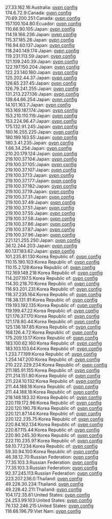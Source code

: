 27.33.162.16:Australia: [ovpn config](vpn/27_33_162_16.ovpn)  
174.6.72.9:Canada: [ovpn config](vpn/174_6_72_9.ovpn)  
70.69.200.251:Canada: [ovpn config](vpn/70_69_200_251.ovpn)  
157.100.104.80:Ecuador: [ovpn config](vpn/157_100_104_80.ovpn)  
110.66.90.105:Japan: [ovpn config](vpn/110_66_90_105.ovpn)  
114.19.166.236:Japan: [ovpn config](vpn/114_19_166_236.ovpn)  
115.37.185.28:Japan: [ovpn config](vpn/115_37_185_28.ovpn)  
116.94.60.137:Japan: [ovpn config](vpn/116_94_60_137.ovpn)  
118.240.149.174:Japan: [ovpn config](vpn/118_240_149_174.ovpn)  
119.231.113.59:Japan: [ovpn config](vpn/119_231_113_59.ovpn)  
121.109.240.39:Japan: [ovpn config](vpn/121_109_240_39.ovpn)  
122.197.150.204:Japan: [ovpn config](vpn/122_197_150_204.ovpn)  
122.23.140.180:Japan: [ovpn config](vpn/122_23_140_180.ovpn)  
125.202.44.37:Japan: [ovpn config](vpn/125_202_44_37.ovpn)  
126.65.237.45:Japan: [ovpn config](vpn/126_65_237_45.ovpn)  
126.79.241.255:Japan: [ovpn config](vpn/126_79_241_255.ovpn)  
131.213.227.136:Japan: [ovpn config](vpn/131_213_227_136.ovpn)  
138.64.66.254:Japan: [ovpn config](vpn/138_64_66_254.ovpn)  
14.101.163.7:Japan: [ovpn config](vpn/14_101_163_7.ovpn)  
153.169.187.174:Japan: [ovpn config](vpn/153_169_187_174.ovpn)  
153.210.110.119:Japan: [ovpn config](vpn/153_210_110_119.ovpn)  
153.224.96.47:Japan: [ovpn config](vpn/153_224_96_47.ovpn)  
175.132.91.245:Japan: [ovpn config](vpn/175_132_91_245.ovpn)  
180.16.255.225:Japan: [ovpn config](vpn/180_16_255_225.ovpn)  
180.199.163.55:Japan: [ovpn config](vpn/180_199_163_55.ovpn)  
180.3.41.235:Japan: [ovpn config](vpn/180_3_41_235.ovpn)  
1.66.34.254:Japan: [ovpn config](vpn/1_66_34_254.ovpn)  
210.20.179.124:Japan: [ovpn config](vpn/210_20_179_124.ovpn)  
219.100.37.104:Japan: [ovpn config](vpn/219_100_37_104.ovpn)  
219.100.37.105:Japan: [ovpn config](vpn/219_100_37_105.ovpn)  
219.100.37.107:Japan: [ovpn config](vpn/219_100_37_107.ovpn)  
219.100.37.13:Japan: [ovpn config](vpn/219_100_37_13.ovpn)  
219.100.37.177:Japan: [ovpn config](vpn/219_100_37_177.ovpn)  
219.100.37.182:Japan: [ovpn config](vpn/219_100_37_182.ovpn)  
219.100.37.19:Japan: [ovpn config](vpn/219_100_37_19.ovpn)  
219.100.37.31:Japan: [ovpn config](vpn/219_100_37_31.ovpn)  
219.100.37.49:Japan: [ovpn config](vpn/219_100_37_49.ovpn)  
219.100.37.51:Japan: [ovpn config](vpn/219_100_37_51.ovpn)  
219.100.37.55:Japan: [ovpn config](vpn/219_100_37_55.ovpn)  
219.100.37.58:Japan: [ovpn config](vpn/219_100_37_58.ovpn)  
219.100.37.86:Japan: [ovpn config](vpn/219_100_37_86.ovpn)  
219.100.37.87:Japan: [ovpn config](vpn/219_100_37_87.ovpn)  
219.100.37.96:Japan: [ovpn config](vpn/219_100_37_96.ovpn)  
221.121.255.250:Japan: [ovpn config](vpn/221_121_255_250.ovpn)  
36.12.244.203:Japan: [ovpn config](vpn/36_12_244_203.ovpn)  
60.137.183.62:Japan: [ovpn config](vpn/60_137_183_62.ovpn)  
101.235.81.130:Korea Republic of: [ovpn config](vpn/101_235_81_130.ovpn)  
110.15.190.103:Korea Republic of: [ovpn config](vpn/110_15_190_103.ovpn)  
110.15.2.128:Korea Republic of: [ovpn config](vpn/110_15_2_128.ovpn)  
112.169.149.218:Korea Republic of: [ovpn config](vpn/112_169_149_218.ovpn)  
114.207.197.5:Korea Republic of: [ovpn config](vpn/114_207_197_5.ovpn)  
114.30.218.70:Korea Republic of: [ovpn config](vpn/114_30_218_70.ovpn)  
116.93.201.231:Korea Republic of: [ovpn config](vpn/116_93_201_231.ovpn)  
118.37.235.164:Korea Republic of: [ovpn config](vpn/118_37_235_164.ovpn)  
118.38.131.91:Korea Republic of: [ovpn config](vpn/118_38_131_91.ovpn)  
119.193.192.135:Korea Republic of: [ovpn config](vpn/119_193_192_135.ovpn)  
119.199.47.22:Korea Republic of: [ovpn config](vpn/119_199_47_22.ovpn)  
121.176.37.170:Korea Republic of: [ovpn config](vpn/121_176_37_170.ovpn)  
121.178.80.44:Korea Republic of: [ovpn config](vpn/121_178_80_44.ovpn)  
125.136.187.85:Korea Republic of: [ovpn config](vpn/125_136_187_85.ovpn)  
168.126.4.72:Korea Republic of: [ovpn config](vpn/168_126_4_72.ovpn)  
175.209.13.17:Korea Republic of: [ovpn config](vpn/175_209_13_17.ovpn)  
183.100.62.160:Korea Republic of: [ovpn config](vpn/183_100_62_160.ovpn)  
183.103.103.64:Korea Republic of: [ovpn config](vpn/183_103_103_64.ovpn)  
1.233.77.199:Korea Republic of: [ovpn config](vpn/1_233_77_199.ovpn)  
1.254.147.200:Korea Republic of: [ovpn config](vpn/1_254_147_200.ovpn)  
210.222.229.234:Korea Republic of: [ovpn config](vpn/210_222_229_234.ovpn)  
211.185.91.155:Korea Republic of: [ovpn config](vpn/211_185_91_155.ovpn)  
211.214.151.80:Korea Republic of: [ovpn config](vpn/211_214_151_80.ovpn)  
211.224.10.132:Korea Republic of: [ovpn config](vpn/211_224_10_132.ovpn)  
211.44.188.18:Korea Republic of: [ovpn config](vpn/211_44_188_18.ovpn)  
211.44.188.18:Korea Republic of: [ovpn config](vpn/211_44_188_18.ovpn)  
218.148.183.32:Korea Republic of: [ovpn config](vpn/218_148_183_32.ovpn)  
220.119.172.96:Korea Republic of: [ovpn config](vpn/220_119_172_96.ovpn)  
220.120.190.76:Korea Republic of: [ovpn config](vpn/220_120_190_76.ovpn)  
220.121.87.144:Korea Republic of: [ovpn config](vpn/220_121_87_144.ovpn)  
220.122.235.75:Korea Republic of: [ovpn config](vpn/220_122_235_75.ovpn)  
220.84.162.134:Korea Republic of: [ovpn config](vpn/220_84_162_134.ovpn)  
220.87.115.44:Korea Republic of: [ovpn config](vpn/220_87_115_44.ovpn)  
220.90.245.30:Korea Republic of: [ovpn config](vpn/220_90_245_30.ovpn)  
222.110.235.97:Korea Republic of: [ovpn config](vpn/222_110_235_97.ovpn)  
59.10.77.234:Korea Republic of: [ovpn config](vpn/59_10_77_234.ovpn)  
59.30.94.100:Korea Republic of: [ovpn config](vpn/59_30_94_100.ovpn)  
46.38.12.70:Russian Federation: [ovpn config](vpn/46_38_12_70.ovpn)  
77.35.103.3:Russian Federation: [ovpn config](vpn/77_35_103_3.ovpn)  
77.35.103.3:Russian Federation: [ovpn config](vpn/77_35_103_3.ovpn)  
92.37.245.113:Russian Federation: [ovpn config](vpn/92_37_245_113.ovpn)  
223.207.236.0:Thailand: [ovpn config](vpn/223_207_236_0.ovpn)  
49.228.30.234:Thailand: [ovpn config](vpn/49_228_30_234.ovpn)  
49.228.42.211:Thailand: [ovpn config](vpn/49_228_42_211.ovpn)  
104.172.35.61:United States: [ovpn config](vpn/104_172_35_61.ovpn)  
24.253.99.103:United States: [ovpn config](vpn/24_253_99_103.ovpn)  
76.132.246.215:United States: [ovpn config](vpn/76_132_246_215.ovpn)  
118.68.196.79:Viet Nam: [ovpn config](vpn/118_68_196_79.ovpn)  
